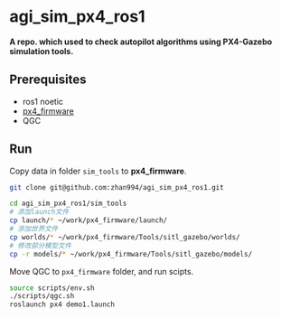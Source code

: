# agi_sim_px4_ros1

**A repo. which used to check autopilot algorithms using PX4-Gazebo simulation tools.**

## Prerequisites

- ros1 noetic
- [px4_firmware](https://docs.px4.io/main/en/ros/mavros_installation.html)
- QGC



## Run

Copy data in folder `sim_tools` to **px4_firmware**.

```bash
git clone git@github.com:zhan994/agi_sim_px4_ros1.git

cd agi_sim_px4_ros1/sim_tools
# 添加launch文件
cp launch/* ~/work/px4_firmware/launch/
# 添加世界文件
cp worlds/* ~/work/px4_firmware/Tools/sitl_gazebo/worlds/
# 修改部分模型文件
cp -r models/* ~/work/px4_firmware/Tools/sitl_gazebo/models/ 
```

Move QGC to `px4_firmware` folder, and run scipts.

```bash
source scripts/env.sh
./scripts/qgc.sh
roslaunch px4 demo1.launch
```

